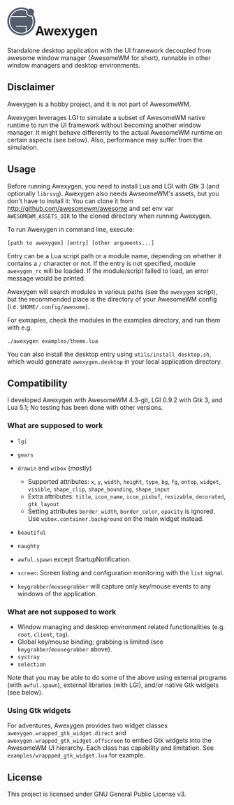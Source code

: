# <img src="icon.svg" alt="Awexygen icon" width="64"/>Awexygen

Standalone desktop application with the UI framework decoupled from awesome window manager (AwesomeWM for short), runnable in other window managers and desktop environments.

## Disclaimer

Awexygen is a hobby project, and it is not part of AwesomeWM.

Awexygen leverages LGI to simulate a subset of AwesomeWM native runtime to run the UI framework without becoming another window manager.
It might behave differently to the actual AwesomeWM runtime on certain aspects (see below).
Also, performance may suffer from the simulation.

## Usage

Before running Awexygen, you need to install Lua and LGI with Gtk 3 (and optionally `librsvg`).
Awexygen also needs AwseomeWM's assets, but you don't have to install it:
You can clone it from http://github.com/awesomewm/awesome and set env var `AWESOMEWM_ASSETS_DIR` to the cloned directory when running Awexygen.

To run Awexygen in command line, execute:
```
[path to awexygen] [entry] [other arguments...]
```

Entry can be a Lua script path or a module name, depending on whether it contains a `/` character or not.
If the entry is not specified, module `awexygen_rc` will be loaded. If the module/script failed to load, an error message would be printed.

Awexygen will search modules in various paths (see the `awexygen` script), but the recommended place is the directory of your AwesomeWM config (i.e. `$HOME/.config/awesome`).

For exmaples, check the modules in the examples directory, and run them with e.g.
```
./awexygen examples/theme.lua
```

You can also install the desktop entry using `utils/install_desktop.sh`, which would generate `awexygen.desktop` in your local application directory.

## Compatibility

I developed Awexygen with AwesomeWM 4.3-git, LGI 0.9.2 with Gtk 3, and Lua 5.1; No testing has been done with other versions.

### What are supposed to work

  - `lgi`
  - `gears`
  - `drawin` and `wibox` (mostly)

    - Supported attributes:
      `x`, `y`, `width`, `height`, `type`,
      `bg`, `fg`, `ontop`, `widget`, `visible`,
      `shape_clip`, `shape_bounding`, `shape_input`
    - Extra attributes: `title`, `icon_name`, `icon_pixbuf`, `resizable`, `decorated`, `gtk_layout`
    - Setting attributes `border_width`, `border_color`, `opacity` is ignored.
      Use `wibox.container.background` on the main widget instead.

  - `beautiful`
  - `naughty`
  - `awful.spawn` except StartupNotification.
  - `screen`: Screen listing and configuration monitoring with the `list` signal.
  - `keygrabber`/`mousegrabber` will capture only key/mouse events to any windows of the application.

### What are not supposed to work

  - Window managing and desktop environment related functionalities (e.g. `root`, `client`, `tag`).
  - Global key/mouse binding; grabbing is limited (see `keygrabber`/`mousegrabber` above).
  - `systray`
  - `selection`

Note that you may be able to do some of the above using external programs (with `awful.spawn`), external libraries (with LGI), and/or native Gtk widgets (see below).

### Using Gtk widgets

For adventures, Awexygen provides two widget classes `awexygen.wrapped_gtk_widget.direct` and `awexygen.wrapped_gtk_widget.offscreen` to embed Gtk widgets into the AwesomeWM UI hierarchy.
Each class has capability and limitation. See `examples/wrappped_gtk_widget.lua` for example.

## License

This project is licensed under GNU General Public License v3.
